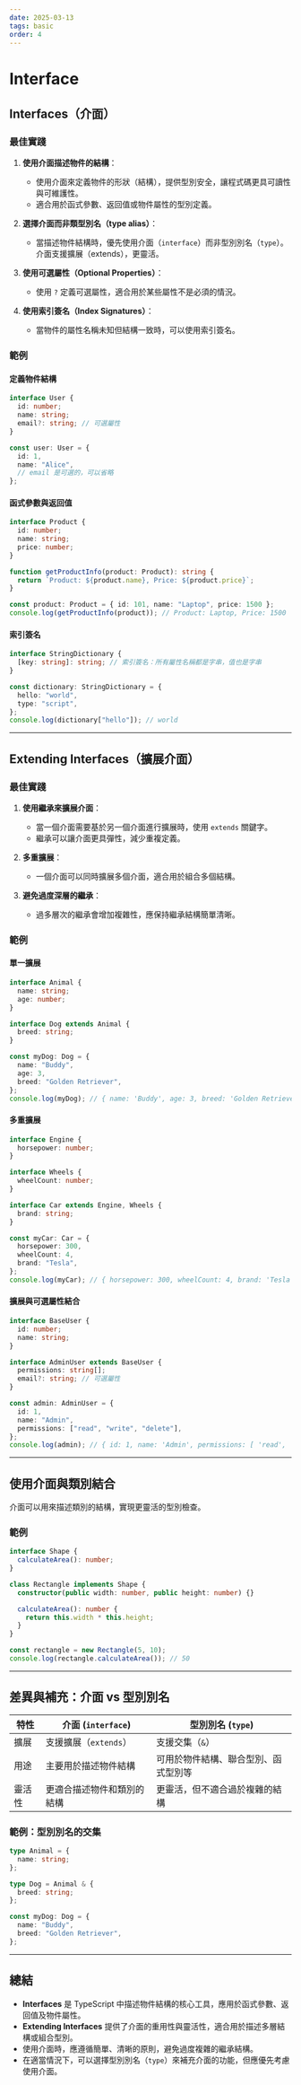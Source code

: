 ```yaml
---
date: 2025-03-13
tags: basic
order: 4
---
```

# Interface

## Interfaces（介面）

### **最佳實踐**
1. **使用介面描述物件的結構**：
   - 使用介面來定義物件的形狀（結構），提供型別安全，讓程式碼更具可讀性與可維護性。
   - 適合用於函式參數、返回值或物件屬性的型別定義。

2. **選擇介面而非類型別名（type alias）**：
   - 當描述物件結構時，優先使用介面（`interface`）而非型別別名（`type`）。介面支援擴展（extends），更靈活。

3. **使用可選屬性（Optional Properties）**：
   - 使用 `?` 定義可選屬性，適合用於某些屬性不是必須的情況。

4. **使用索引簽名（Index Signatures）**：
   - 當物件的屬性名稱未知但結構一致時，可以使用索引簽名。

### **範例**

#### **定義物件結構**
```typescript
interface User {
  id: number;
  name: string;
  email?: string; // 可選屬性
}

const user: User = {
  id: 1,
  name: "Alice",
  // email 是可選的，可以省略
};
```

#### **函式參數與返回值**
```typescript
interface Product {
  id: number;
  name: string;
  price: number;
}

function getProductInfo(product: Product): string {
  return `Product: ${product.name}, Price: ${product.price}`;
}

const product: Product = { id: 101, name: "Laptop", price: 1500 };
console.log(getProductInfo(product)); // Product: Laptop, Price: 1500
```

#### **索引簽名**
```typescript
interface StringDictionary {
  [key: string]: string; // 索引簽名：所有屬性名稱都是字串，值也是字串
}

const dictionary: StringDictionary = {
  hello: "world",
  type: "script",
};
console.log(dictionary["hello"]); // world
```

---

## Extending Interfaces（擴展介面）

### **最佳實踐**
1. **使用繼承來擴展介面**：
   - 當一個介面需要基於另一個介面進行擴展時，使用 `extends` 關鍵字。
   - 繼承可以讓介面更具彈性，減少重複定義。

2. **多重擴展**：
   - 一個介面可以同時擴展多個介面，適合用於組合多個結構。

3. **避免過度深層的繼承**：
   - 過多層次的繼承會增加複雜性，應保持繼承結構簡單清晰。

### 範例

#### **單一擴展**
```typescript
interface Animal {
  name: string;
  age: number;
}

interface Dog extends Animal {
  breed: string;
}

const myDog: Dog = {
  name: "Buddy",
  age: 3,
  breed: "Golden Retriever",
};
console.log(myDog); // { name: 'Buddy', age: 3, breed: 'Golden Retriever' }
```

#### **多重擴展**
```typescript
interface Engine {
  horsepower: number;
}

interface Wheels {
  wheelCount: number;
}

interface Car extends Engine, Wheels {
  brand: string;
}

const myCar: Car = {
  horsepower: 300,
  wheelCount: 4,
  brand: "Tesla",
};
console.log(myCar); // { horsepower: 300, wheelCount: 4, brand: 'Tesla' }
```

#### **擴展與可選屬性結合**
```typescript
interface BaseUser {
  id: number;
  name: string;
}

interface AdminUser extends BaseUser {
  permissions: string[];
  email?: string; // 可選屬性
}

const admin: AdminUser = {
  id: 1,
  name: "Admin",
  permissions: ["read", "write", "delete"],
};
console.log(admin); // { id: 1, name: 'Admin', permissions: [ 'read', 'write', 'delete' ] }
```

---

## 使用介面與類別結合

介面可以用來描述類別的結構，實現更靈活的型別檢查。

### **範例**
```typescript
interface Shape {
  calculateArea(): number;
}

class Rectangle implements Shape {
  constructor(public width: number, public height: number) {}

  calculateArea(): number {
    return this.width * this.height;
  }
}

const rectangle = new Rectangle(5, 10);
console.log(rectangle.calculateArea()); // 50
```

---

## 差異與補充：介面 vs 型別別名

| 特性   | 介面 (`interface`)         | 型別別名 (`type`)                    |
| ------ | -------------------------- | ------------------------------------ |
| 擴展   | 支援擴展（`extends`）      | 支援交集（`&`）                      |
| 用途   | 主要用於描述物件結構       | 可用於物件結構、聯合型別、函式型別等 |
| 靈活性 | 更適合描述物件和類別的結構 | 更靈活，但不適合過於複雜的結構       |

### **範例：型別別名的交集**
```typescript
type Animal = {
  name: string;
};

type Dog = Animal & {
  breed: string;
};

const myDog: Dog = {
  name: "Buddy",
  breed: "Golden Retriever",
};
```

---

## **總結**
- **Interfaces** 是 TypeScript 中描述物件結構的核心工具，應用於函式參數、返回值及物件屬性。
- **Extending Interfaces** 提供了介面的重用性與靈活性，適合用於描述多層結構或組合型別。
- 使用介面時，應遵循簡單、清晰的原則，避免過度複雜的繼承結構。
- 在適當情況下，可以選擇型別別名（`type`）來補充介面的功能，但應優先考慮使用介面。
